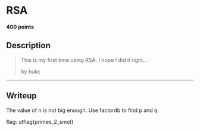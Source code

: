 # RSA
**400 points**
## Description
> This is my first time using RSA. I hope I did it right...
> 
> by hukc
---
## Writeup
The value of n is not big enough. Use factordb to find p and q.

flag: utflag{primes_2_smol}